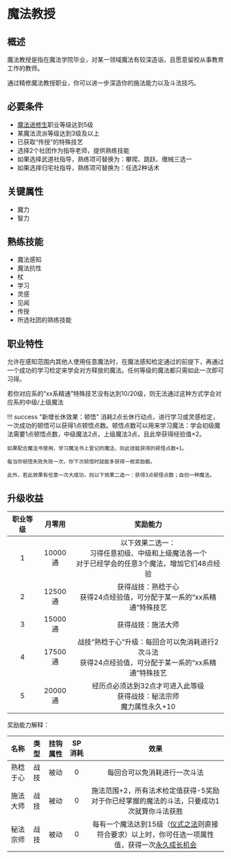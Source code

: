 # 魔法教授

## 概述

魔法教授是指在魔法学院毕业，对某一领域魔法有较深造诣，且愿意留校从事教育工作的教师。

通过精修魔法教授职业，你可以进一步深造你的施法能力以及斗法技巧。

## 必要条件

* <a href="../postgraduate" target="_blank">魔法进修生</a>职业等级达到5级
* 某魔法流派等级达到3级及以上
* 已获取“传授”的特殊技艺
* 选择2个社团作为指导老师，提供熟练技能
* 如果选择武道社指导，熟练项可替换为：攀爬、跳跃、缴械三选一
* 如果选择归宅社指导，熟练项可替换为：任选2种话术
  
## 关键属性

* 魔力
* 智力

## 熟练技能

* 魔法感知
* 魔法抗性
* 杖
* 学习
* 灵感
* 见闻
* 传授
* 所选社团的熟练技能

## 职业特性

允许在感知范围内其他人使用任意魔法时，在魔法感知检定通过的前提下，再通过一个成功的学习检定来学会对方释放的魔法。任何等级的魔法都只需如此一次即可习得。

若你对应系的“xx系精通”特殊技艺没有达到10/20级，则无法通过这种方式学会对应系的中级/上级魔法

!!! success "新增长休效果：顿悟"
    消耗2点长休行动点，进行学习或灵感检定，一次成功的顿悟可以获得1点顿悟点数。顿悟点数可以用来学习魔法：学会初级魔法需要1点顿悟点数，中级魔法2点，上级魔法3点，且此举获得经验值×2。

    如果配合魔法书使用，学习魔法书上登记的魔法，则此技能获得的顿悟点数+1。

    每当你顿悟失败失败一次，你下次顿悟时就能多获得一枚奖励骰。

    此外，若此效果有任意一次大成功，则以下效果二选一：获得3点顿悟点数；自创一种魔法。

## 升级收益

职业等级|月零用|奖励能力
:--:|:--:|:--:
1|10000通|以下效果二选一：<br>习得任意初级、中级和上级魔法各一个<br>对于已经学会的任意3个魔法，增加它们48点经验
2|12500通|获得战技：熟稔于心<br>获得24点经验值，可分配于某一系的“xx系精通”特殊技艺
3|15000通|获得战技：施法大师
4|17500通|战技“熟稔于心”升级：每回合可以免消耗进行2次斗法<br>获得24点经验值，可分配于某一系的“xx系精通”特殊技艺
5|20000通|经历点必须达到32点才可进入此等级<br>获得战技：秘法宗师<br>魔力属性永久+10

奖励能力解释：

名称|类型|挂钩属性|SP消耗|效果
:--:|:--:|:--:|:--:|:--:
熟稔于心|战技|被动|0|每回合可以免消耗进行一次斗法
施法大师|战技|被动|0|施法范围+2，所有法术检定值获得-5奖励<br>对于你已经掌握的魔法的斗法，只要成功1次就算你斗法获胜
秘法宗师|战技|被动|0|每有一个魔法达到15级（<a href="/rules/V4.x rules/8·magic/#仪式之法" target="_blank">仪式之法</a>则直接符合要求）以上时，你可任选一项属性值，获得一次<a href="/rules/V4.x rules/1·attribute/#被动战技带来的属性成长" target="_blank">永久成长机会</a>

